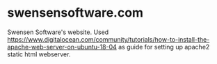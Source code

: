 # swensensoftware.com

Swensen Software's website. Used https://www.digitalocean.com/community/tutorials/how-to-install-the-apache-web-server-on-ubuntu-18-04 as guide for setting up apache2 static html webserver.

